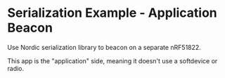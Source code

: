 Serialization Example - Application Beacon
==========================================

Use Nordic serialization library to beacon on a separate nRF51822.

This app is the "application" side, meaning it doesn't use a softdevice
or radio.
